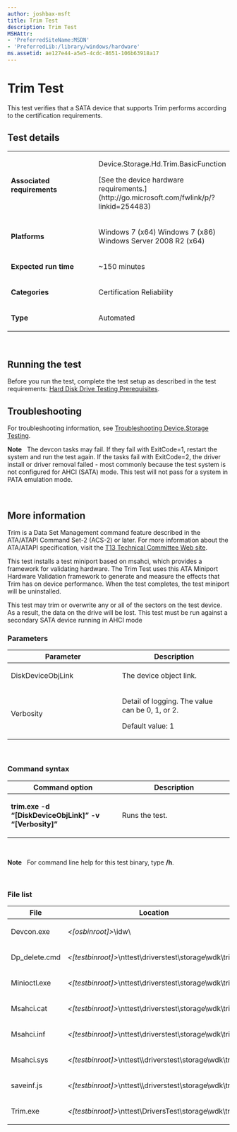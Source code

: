 ```yaml
---
author: joshbax-msft
title: Trim Test
description: Trim Test
MSHAttr:
- 'PreferredSiteName:MSDN'
- 'PreferredLib:/library/windows/hardware'
ms.assetid: ae127e44-a5e5-4cdc-8651-106b63918a17
---
```


# Trim Test


This test verifies that a SATA device that supports Trim performs according to the certification requirements.

## Test details


<table>
<colgroup>
<col width="50%" />
<col width="50%" />
</colgroup>
<tbody>
<tr class="odd">
<td><p><strong>Associated requirements</strong></p></td>
<td><p>Device.Storage.Hd.Trim.BasicFunction</p>
<p>[See the device hardware requirements.](http://go.microsoft.com/fwlink/p/?linkid=254483)</p></td>
</tr>
<tr class="even">
<td><p><strong>Platforms</strong></p></td>
<td><p>Windows 7 (x64) Windows 7 (x86) Windows Server 2008 R2 (x64)</p></td>
</tr>
<tr class="odd">
<td><p><strong>Expected run time</strong></p></td>
<td><p>~150 minutes</p></td>
</tr>
<tr class="even">
<td><p><strong>Categories</strong></p></td>
<td><p>Certification Reliability</p></td>
</tr>
<tr class="odd">
<td><p><strong>Type</strong></p></td>
<td><p>Automated</p></td>
</tr>
</tbody>
</table>

 

## Running the test


Before you run the test, complete the test setup as described in the test requirements: [Hard Disk Drive Testing Prerequisites](hard-disk-drive-testing-prerequisites.md).

## Troubleshooting


For troubleshooting information, see [Troubleshooting Device.Storage Testing](troubleshooting-devicestorage-testing.md).

**Note**  
The devcon tasks may fail. If they fail with ExitCode=1, restart the system and run the test again. If the tasks fail with ExitCode=2, the driver install or driver removal failed - most commonly because the test system is not configured for AHCI (SATA) mode. This test will not pass for a system in PATA emulation mode.

 

## More information


Trim is a Data Set Management command feature described in the ATA/ATAPI Command Set-2 (ACS-2) or later. For more information about the ATA/ATAPI specification, visit the [T13 Technical Committee Web site](http://go.microsoft.com/fwlink/?LinkId=237711).

This test installs a test miniport based on msahci, which provides a framework for validating hardware. The Trim Test uses this ATA Miniport Hardware Validation framework to generate and measure the effects that Trim has on device performance. When the test completes, the test miniport will be uninstalled.

This test may trim or overwrite any or all of the sectors on the test device. As a result, the data on the drive will be lost. This test must be run against a secondary SATA device running in AHCI mode

### Parameters

<table>
<colgroup>
<col width="50%" />
<col width="50%" />
</colgroup>
<thead>
<tr class="header">
<th>Parameter</th>
<th>Description</th>
</tr>
</thead>
<tbody>
<tr class="odd">
<td><p>DiskDeviceObjLink</p></td>
<td><p>The device object link.</p></td>
</tr>
<tr class="even">
<td><p>Verbosity</p></td>
<td><p>Detail of logging. The value can be 0, 1, or 2.</p>
<p>Default value: 1</p></td>
</tr>
</tbody>
</table>

 

### Command syntax

<table>
<colgroup>
<col width="50%" />
<col width="50%" />
</colgroup>
<thead>
<tr class="header">
<th>Command option</th>
<th>Description</th>
</tr>
</thead>
<tbody>
<tr class="odd">
<td><p><strong>trim.exe -d “[DiskDeviceObjLink]” -v “[Verbosity]”</strong></p></td>
<td><p>Runs the test.</p></td>
</tr>
</tbody>
</table>

 

**Note**  
For command line help for this test binary, type **/h**.

 

### File list

<table>
<colgroup>
<col width="50%" />
<col width="50%" />
</colgroup>
<thead>
<tr class="header">
<th>File</th>
<th>Location</th>
</tr>
</thead>
<tbody>
<tr class="odd">
<td><p>Devcon.exe</p></td>
<td><p><em>&lt;[osbinroot]&gt;</em>\idw\</p></td>
</tr>
<tr class="even">
<td><p>Dp_delete.cmd</p></td>
<td><p><em>&lt;[testbinroot]&gt;</em>\nttest\driverstest\storage\wdk\trim\</p></td>
</tr>
<tr class="odd">
<td><p>Minioctl.exe</p></td>
<td><p><em>&lt;[testbinroot]&gt;</em>\nttest\driverstest\storage\wdk\trim\</p></td>
</tr>
<tr class="even">
<td><p>Msahci.cat</p></td>
<td><p><em>&lt;[testbinroot]&gt;</em>\nttest\driverstest\storage\wdk\trim\</p></td>
</tr>
<tr class="odd">
<td><p>Msahci.inf</p></td>
<td><p><em>&lt;[testbinroot]&gt;</em>\nttest\driverstest\storage\wdk\trim\</p></td>
</tr>
<tr class="even">
<td><p>Msahci.sys</p></td>
<td><p><em>&lt;[testbinroot]&gt;</em>\nttest\\driverstest\storage\wdk\trim\</p></td>
</tr>
<tr class="odd">
<td><p>saveinf.js</p></td>
<td><p><em>&lt;[testbinroot]&gt;</em>\nttest\\driverstest\storage\wdk\trim\</p></td>
</tr>
<tr class="even">
<td><p>Trim.exe</p></td>
<td><p><em>&lt;[testbinroot]&gt;</em>\nttest\DriversTest\storage\wdk\trim\</p></td>
</tr>
</tbody>
</table>

 

 

 






